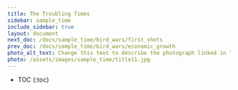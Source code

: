 ```yaml
---
title: The Troubling Times
sidebar: sample_time
include_sidebar: true
layout: document
next_doc: /docs/sample_time/bird_wars/first_shots
prev_doc: /docs/sample_time/bird_wars/economic_growth
photo_alt_text: Change this text to describe the photograph linked in "photo".
photo: /assets/images/sample_time/title11.jpg
---
```


* TOC
{:toc}

